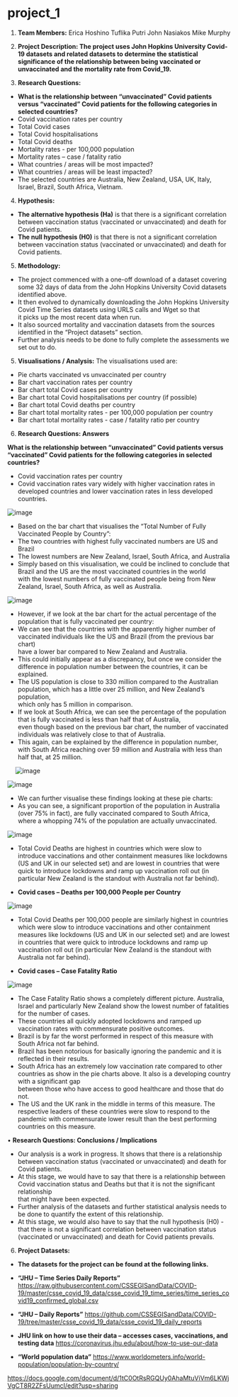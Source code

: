 # project_1

1.	**Team Members:**   		Erica Hoshino
                                        Tuflika Putri
                                        John Nasiakos
                                        Mike Murphy


2.	**Project Description:
The project uses John Hopkins University Covid-19 datasets and related datasets to determine the statistical significance of the relationship between being vaccinated or unvaccinated and the mortality rate from Covid_19.**


3.	**Research Questions:**
* **What is the relationship between “unvaccinated” Covid patients versus “vaccinated” Covid patients for the following categories in selected countries?**
* Covid vaccination rates per country
* Total Covid cases
* Total Covid hospitalisations
* Total Covid deaths
* Mortality rates - per 100,000 population
* Mortality rates – case / fatality ratio
* What countries / areas will be most impacted?	 
* What countries / areas will be least impacted?
* The selected countries are Australia, New Zealand, USA, UK, Italy, Israel, Brazil, South Africa, Vietnam. 


4.	**Hypothesis:**
* **The alternative hypothesis (Ha)** is that there is a significant correlation between vaccination status (vaccinated or unvaccinated) and death for Covid patients.
* **The null hypothesis (H0)** is that there is not a significant correlation between vaccination status (vaccinated or unvaccinated) and death for Covid patients.


5.	**Methodology:**

* The project commenced with a one-off download of a dataset covering some 32 days of data from the John Hopkins University Covid datasets identified above.
* It then evolved to dynamically downloading the John Hopkins University Covid Time Series datasets using URLS calls and Wget so that  
        it picks up the most recent data when run.
* It also sourced mortality and vaccination datasets from the sources identified in the “Project datasets” section.
* Further analysis needs to be done to fully complete the assessments we set out to do. 


5.	**Visualisations / Analysis:**
The visualisations used are:
* Pie charts vaccinated vs unvaccinated per country					
* Bar chart vaccination rates per country						
* Bar chart total Covid cases per country						
* Bar chart total Covid hospitalisations per country (if possible)				
* Bar chart total Covid deaths per country						
* Bar chart total mortality rates - per 100,000 population per country				
* Bar chart total mortality rates - case / fatality ratio per country							


6.	**Research Questions: Answers**

**What is the relationship between “unvaccinated” Covid patients versus “vaccinated” Covid patients for the following categories in selected countries?**

* Covid vaccination rates per country
* Covid vaccination rates vary widely with higher vaccination rates in developed countries and lower vaccination rates in less developed countries.

![image](https://user-images.githubusercontent.com/89948865/148156699-bdea8146-c98a-4654-9357-711293847804.png)

* Based on the bar chart that visualises the “Total Number of Fully Vaccinated People by Country”:
* The two countries with highest fully vaccinated numbers are US and Brazil
* The lowest numbers are New Zealand, Israel, South Africa, and Australia
* Simply based on this visualisation, we could be inclined to conclude that Brazil and the US are the most vaccinated countries in the world  
  with the lowest numbers of fully vaccinated people being from New Zealand, Israel, South Africa, as well as Australia.

![image](https://user-images.githubusercontent.com/89948865/148158227-921b34f3-7f20-429f-a5e4-7059eb3a980e.png)


* However, if we look at the bar chart for the actual percentage of the population that is fully vaccinated per country:
* We can see that the countries with the apparently higher number of vaccinated individuals like the US and Brazil (from the previous bar chart)  
  have a lower bar compared to New Zealand and Australia.
* This could initially appear as a discrepancy, but once we consider the difference in population number between the countries, it can be explained.
* The US population is close to 330 million compared to the Australian population, which has a little over 25 million, and New Zealand’s population,  
  which only has 5 million in comparison.
* If we look at South Africa, we can see the percentage of the population that is fully vaccinated is less than half that of Australia,  
  even though based on the previous bar chart, the number of vaccinated individuals was relatively close to that of Australia.
* This again, can be explained by the difference in population number, with South Africa reaching over 59 million and Australia with less than half that, at 25 million.  

 
![image](https://user-images.githubusercontent.com/89948865/148158413-fa02955e-1760-4fd5-a48f-8bb91e653c44.png)

![image](https://user-images.githubusercontent.com/89948865/148158461-aa544bc7-71e0-4b24-8aec-253dabbec7b6.png)

*  We can further visualise these findings looking at these pie charts:
*  As you can see, a significant proportion of the population in Australia (over 75% in fact), are fully vaccinated compared to South Africa,  
   where a whopping 74% of the population are actually unvaccinated.

![image](https://user-images.githubusercontent.com/89948865/148158564-3251dc37-02b4-43ff-bb28-a40f87b780e2.png)


* Total Covid Deaths are highest in countries which were slow to introduce vaccinations and other containment measures like lockdowns (US and UK in our selected set) and are lowest in countries that were quick to introduce lockdowns and ramp up vaccination roll out (in particular New Zealand is the standout with Australia not far behind).

* **Covid cases – Deaths per 100,000 People per Country**

![image](https://user-images.githubusercontent.com/89948865/148158707-47cfae9d-d13e-4dbb-9124-6bd1d66e8a41.png)

* Total Covid Deaths per 100,000 people are similarly highest in countries which were slow to introduce vaccinations and other containment measures like lockdowns (US and UK in our selected set) and are lowest in countries that were quick to introduce lockdowns and ramp up vaccination roll out (in particular New Zealand is the standout with Australia not far behind).

* **Covid cases – Case Fatality Ratio**

![image](https://user-images.githubusercontent.com/89948865/148158764-031814da-8e71-4818-970d-fd0bd78a9450.png)


* The Case Fatality Ratio shows a completely different picture. Australia, Israel and particularly New Zealand show the lowest number of fatalities for the number of cases.  
* These countries all quickly adopted lockdowns and ramped up vaccination rates with commensurate positive outcomes.
* Brazil is by far the worst performed in respect of this measure with South Africa not far behind.  
* Brazil has been notorious for basically ignoring the pandemic and it is reflected in their results.  
* South Africa has an extremely low vaccination rate compared to other countries as show in the pie charts above. It also is a developing country with a significant gap  
  between those who have access to good healthcare and those that do not. 
* The US and the UK rank in the middle in terms of this measure. The respective leaders of these countries were slow to respond to the pandemic with commensurate lower result than the best performing countries on this measure. 


•	**Research Questions: Conclusions / Implications**

* Our analysis is a work in progress. It shows that there is a relationship between vaccination status (vaccinated or unvaccinated) and death for Covid patients.
* At this stage, we would have to say that there is a relationship between Covid vaccination status and Deaths but that it is not the significant relationship  
  that might have been expected.
* Further analysis of the datasets and further statistical analysis needs to be done to quantify the extent of this relationship.
* At this stage, we would also have to say that the null hypothesis (H0) - that there is not a significant correlation between vaccination status (vaccinated or unvaccinated) and death for Covid patients prevails.


6.	**Project Datasets:** 
	
* **The datasets for the project can be found at the following links.**
  
* **“JHU – Time Series Daily Reports”**
https://raw.githubusercontent.com/CSSEGISandData/COVID-19/master/csse_covid_19_data/csse_covid_19_time_series/time_series_covid19_confirmed_global.csv

* **“JHU – Daily Reports”**
https://github.com/CSSEGISandData/COVID-19/tree/master/csse_covid_19_data/csse_covid_19_daily_reports

* **JHU link on how to use their data – accesses cases, vaccinations, and testing data**
https://coronavirus.jhu.edu/about/how-to-use-our-data

* **“World population data”**
https://www.worldometers.info/world-population/population-by-country/


https://docs.google.com/document/d/1tC0OtRsRGQUy0AhaMtuViVm6LKWjVgCT8R2ZFsUumcI/edit?usp=sharing
